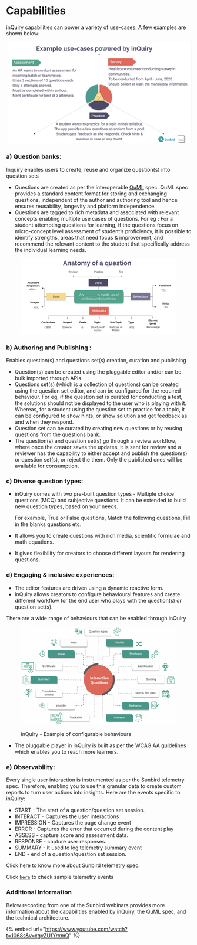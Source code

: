 # Capabilities

inQuiry capabilities can power a variety of use-cases. A few examples are shown below:

![inQuiry - Example Use Cases](<../.gitbook/assets/Screen Shot 2022-03-21 at 4.37.26 PM.png>)

### a) Question banks:

Inquiry enables users to create, reuse and organize question(s) into question sets

* Questions are created as per the interoperable [QuML](https://quml.sunbird.org/#quml-specification) spec. QuML spec provides a standard content format for storing and exchanging questions, independent of the author and authoring tool and hence ensures reusability, longevity and platform independence.
* Questions are tagged to rich metadata and associated with relevant concepts enabling multiple use cases of questions. For eg : For a student attempting questions for learning, if the questions focus on micro-concept level assessment of student’s proficiency, it is possible to identify strengths, areas that need focus & improvement, and recommend the relevant content to the student that specifically address the individual learning needs.

<figure><img src="../.gitbook/assets/Screenshot 2022-12-12 at 8.22.44 PM.png" alt=""><figcaption></figcaption></figure>

### b) Authoring and Publishing :

Enables question(s) and questions set(s) creation, curation and publishing

* Question(s) can be created using the pluggable editor and/or can be bulk imported through APIs.
* Questions set(s) (which is a collection of questions) can be created using the question set editor, and can be configured for the required behaviour. For eg, if the question set is curated for conducting a test, the solutions should not be displayed to the user who is playing with it. Whereas, for a student using the question set to practice for a topic, it can be configured to show hints, or show solution and get feedback as and when they respond.
* Question set can be curated by creating new questions or by reusing questions from the questions bank.
* The question(s) and question set(s) go through a review workflow, where once the creator saves the updates, it is sent for review and a reviewer has the capability to either accept and publish the question(s) or question set(s), or reject the them. Only the published ones will be available for consumption.

### c) **Diverse question types:**&#x20;

*   inQuiry comes with two pre-built question types - Multiple choice questions (MCQ) and subjective questions. It can be extended to build new question types, based on your needs.

    For example, True or False questions, Match the following questions, Fill in the blanks questions etc.
* It allows you to create questions with rich media, scientific formulae and math equations.
* It gives flexibility for creators to choose different layouts for rendering questions.

### **d) Engaging & inclusive experiences:**&#x20;

* The editor features are driven using a dynamic reactive form.&#x20;
* inQuiry allows creators to configure behavioural features and create different workflow for the end user who plays with the question(s) or question set(s).

&#x20;     There are a wide range of behaviours that can be enabled through inQuiry

<figure><img src="../.gitbook/assets/Screenshot 2022-12-09 at 10.55.15 AM (1).png" alt=""><figcaption><p>inQuiry - Example of configurable behaviours</p></figcaption></figure>

* The pluggable player in inQuiry is built as per the WCAG AA guidelines which enables you to reach more learners.&#x20;

### **e) Observability:**

Every single user interaction is instrumented as per the Sunbird telemetry spec. Therefore, enabling you to use this granular data to create custom reports to turn user actions into insights. Here are the events specific to inQuiry:

* START - The start of a question/question set session.
* INTERACT - Captures the user interactions
* IMPRESSION - Captures the page change event
* ERROR - Captures the error that occurred during the content play
* ASSESS - capture score and assessment data.
* RESPONSE - capture user responses.
* SUMMARY - It used to log telemetry summary event
* END - end of a question/question set session.

Click [here](https://telemetry.sunbird.org) to know more about Sunbird telemetry spec.

Click [`here`](product-and-developer-guide/analytics.md) to check sample telemetry events



### **Additional Information**

Below recording from one of the Sunbird webinars provides more information about the capabilities enabled by inQuiry, the QuML spec, and the technical architecture.

{% embed url="https://www.youtube.com/watch?t=1068s&v=xgvZUfYrxmQ" %}
